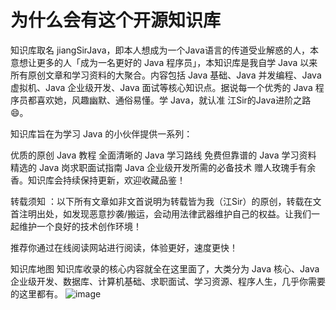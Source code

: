 <h1>为什么会有这个开源知识库</h1>
知识库取名 jiangSirJava，即本人想成为一个Java语言的传道受业解惑的人，本意想让更多的人「成为一名更好的 Java 程序员」，本知识库是我自学 Java 以来所有原创文章和学习资料的大聚合。内容包括 Java 基础、Java 并发编程、Java 虚拟机、Java 企业级开发、Java 面试等核心知识点。据说每一个优秀的 Java 程序员都喜欢她，风趣幽默、通俗易懂。学 Java，就认准 江Sir的Java进阶之路😄。

知识库旨在为学习 Java 的小伙伴提供一系列：

优质的原创 Java 教程
全面清晰的 Java 学习路线
免费但靠谱的 Java 学习资料
精选的 Java 岗求职面试指南
Java 企业级开发所需的必备技术
赠人玫瑰手有余香。知识库会持续保持更新，欢迎收藏品鉴！

转载须知 ：以下所有文章如非文首说明为转载皆为我（江Sir）的原创，转载在文首注明出处，如发现恶意抄袭/搬运，会动用法律武器维护自己的权益。让我们一起维护一个良好的技术创作环境！

推荐你通过在线阅读网站进行阅读，体验更好，速度更快！

知识库地图
知识库收录的核心内容就全在这里面了，大类分为 Java 核心、Java 企业级开发、数据库、计算机基础、求职面试、学习资源、程序人生，几乎你需要的这里都有。
![image](https://github.com/Joel-2022080/jiangsirJava/assets/110707210/f1559f55-0103-4b58-83f6-57f8b675e452)


